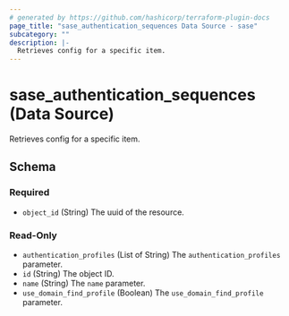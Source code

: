 ```yaml
---
# generated by https://github.com/hashicorp/terraform-plugin-docs
page_title: "sase_authentication_sequences Data Source - sase"
subcategory: ""
description: |-
  Retrieves config for a specific item.
---
```


# sase_authentication_sequences (Data Source)

Retrieves config for a specific item.



<!-- schema generated by tfplugindocs -->
## Schema

### Required

- `object_id` (String) The uuid of the resource.

### Read-Only

- `authentication_profiles` (List of String) The `authentication_profiles` parameter.
- `id` (String) The object ID.
- `name` (String) The `name` parameter.
- `use_domain_find_profile` (Boolean) The `use_domain_find_profile` parameter.


